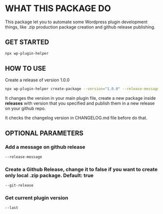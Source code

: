 # WHAT THIS PACKAGE DO

This package let you to automate some Wordpress plugin development things, like .zip production package creation and github release publishing.

## GET STARTED

```bash
npx wp-plugin-helper
```

## HOW TO USE

Create a release of version 1.0.0

```bash
npx wp-plugin-helper create-package --version="1.0.0" --release-message="My first plugin release"
```

It changes the version in your main plugin file, create a new package inside **releases** with version that you specified and publish them in a new release on your github repo.

It checks the changelog version in CHANGELOG.md file before do that.

## OPTIONAL PARAMETERS

### Add a message on github release

```bash
--release-message
```

### Create a Github Release, change it to false if you want to create only local .zip package. Default: true

```bash
--git-release
```

### Get current plugin version

```bash
--last
```
